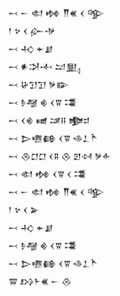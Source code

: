 <div class='block'>
<div class='line'>𒁁 𒀸 𒊕 𒂔 𒐖𒌍 𒌋 𒄊</div>
<div class='line'>𒁹 𒆳 𒌋 𒅎𒋩</div>
<div class='line'>𒁁 𒈧 𒄬𒋗</div>
<div class='line'>𒁁 𒀭𒋫𒋾 𒁺𒅅</div>
<div class='line'>𒁁 𒄩𒋛𒋛 𒃻𒅔</div>
<div class='line'>𒁁 𒊩𒆷 𒄯 𒌋𒐊 𒃮</div>
<div class='line'>𒁁 𒌋𒄯 𒉠 𒁼𒍝 𒆟𒄑</div>
<div class='line'>𒁁 𒆕𒍠𒂵 𒌋𒐊 𒈾𒁇𒋻</div>
<div class='line'>𒁁 𒊮𒆸𒆸 𒌋𒐉 𒊮 𒇻𒀴 𒃻𒅆</div>
<div class='line'>𒁁 𒊕 𒂔 𒌋𒐊 𒌋 𒃮</div>
<div class='line'>𒁁 𒀸 𒊕 𒂔 𒐖𒌍 𒌋 𒄊</div>
<div class='line'>𒁹 𒆳 𒌋 𒅕</div>
<div class='line'>𒁁 𒈧 𒄬𒋗</div>
<div class='line'>𒁁 𒊩𒆷 𒄯 𒌋𒐊 𒃮</div>
<div class='line'>𒁁 𒆕𒍠𒂵 𒌋𒐊 𒈾𒁇𒋻</div>
<div class='line'>𒐌 𒋳𒈨𒌍 𒀸 𒊮</div>
</div>